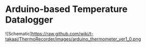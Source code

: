 # Arduino-based Temperature Datalogger

![Schematic]https://raw.github.com/wiki/t-takaai/ThermoRecorder/images/arduino_thermometer_ver1_0.png
